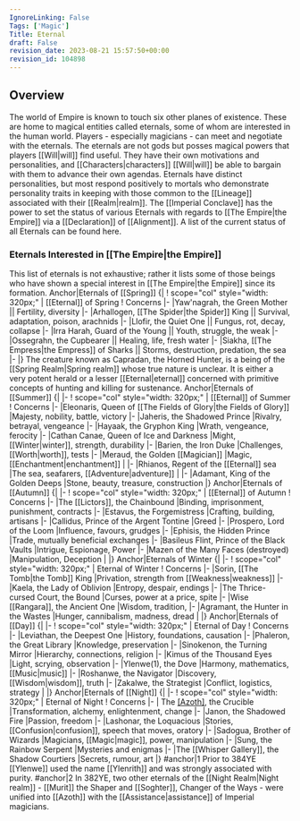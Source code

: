 ```yaml
---
IgnoreLinking: False
Tags: ['Magic']
Title: Eternal
draft: False
revision_date: 2023-08-21 15:57:50+00:00
revision_id: 104898
---
```


## Overview
The world of Empire is known to touch six other planes of existence. These are home to magical entities called eternals, some of whom are interested in the human world. Players - especially magicians - can meet and negotiate with the eternals. The eternals are not gods but posses magical powers that players [[Will|will]] find useful. They have their own motivations and personalities, and [[Characters|characters]] [[Will|will]] be able to bargain with them to advance their own agendas.
Eternals have distinct personalities, but most respond positively to mortals who demonstrate personality traits in keeping with those  common to the [[Lineage]] associated with their [[Realm|realm]].
The [[Imperial Conclave]] has the power to set the status of various Eternals with regards to [[The Empire|the Empire]] via a [[Declaration]] of [[Alignment]]. A list of the current status of all Eternals can be found here.
### Eternals Interested in [[The Empire|the Empire]]
This list of eternals is not exhaustive; rather it lists some of those beings who have shown a special interest in [[The Empire|the Empire]] since its formation.
Anchor|Eternals of [[Spring]]
{|
! scope="col" style="width: 320px;" | [[Eternal]] of Spring
! Concerns
|-
|Yaw'nagrah, the Green Mother || Fertility, diversity
|-
|Arhallogen, [[The Spider|the Spider]] King || Survival, adaptation, poison, arachnids
|-
|Llofir, the Quiet One || Fungus, rot, decay, collapse
|-
|Irra Harah, Guard of the Young || Youth, struggle, the weak
|-
|Ossegrahn, the Cupbearer || Healing, life, fresh water
|-
|Siakha, [[The Empress|the Empress]] of Sharks || Storms, destruction, predation, the sea
|-
|}
The creature known as Capradan, the Horned Hunter, is a being of the [[Spring Realm|Spring realm]] whose true nature is unclear. It is either a very potent herald or a lesser [[Eternal|eternal]] concerned with primitive concepts of hunting and killing for sustenance.
Anchor|Eternals of [[Summer]]
{|
|-
! scope="col" style="width: 320px;" | [[Eternal]] of Summer
! Concerns
|-
|Eleonaris, Queen of [[The Fields of Glory|the Fields of Glory]]
|Majesty, nobility, battle, victory
|-
|Jaheris, the Shadowed Prince
|Rivalry, betrayal, vengeance
|-
|Hayaak, the Gryphon King
|Wrath, vengeance, ferocity
|-
|Cathan Canae, Queen of Ice and Darkness
|Might, [[Winter|winter]], strength, durability
|-
|Barien, the Iron Duke
|Challenges, [[Worth|worth]], tests
|-
|Meraud, the Golden [[Magician]]
|Magic, [[Enchantment|enchantment]]
|
|-
|Rhianos, Regent of the [[Eternal]] sea
|The sea, seafarers, [[Adventure|adventure]]
|
|-
|Adamant, King of the Golden Deeps
|Stone, beauty, treasure, construction
|}
Anchor|Eternals of [[Autumn]]
{|
|-
! scope="col" style="width: 320px;" | [[Eternal]] of Autumn
! Concerns
|-
|The [[Lictors]], the Chainbound
|Binding, imprisonment, punishment, contracts
|-
|Estavus, the Forgemistress
|Crafting, building, artisans
|-
|Callidus, Prince of the Argent Tontine
|Greed
|-
|Prospero, Lord of the Loom
|Influence, favours, grudges
|-
|Ephisis, the Hidden Prince
|Trade, mutually beneficial exchanges
|-
|Basileus Flint, Prince of the Black Vaults
|Intrigue, Espionage, Power
|-
|Mazen of the Many Faces (destroyed)
|Manipulation, Deception
|
|}
Anchor|Eternals of Winter
{|
|-
! scope="col" style="width: 320px;" | Eternal of Winter
! Concerns
|-
|Sorin, [[The Tomb|the Tomb]] King
|Privation, strength from [[Weakness|weakness]]
|-
|Kaela, the Lady of Oblivion
|Entropy, despair, endings
|-
|The Thrice-cursed Court, the Bound
|Curses, power at a price, spite
|-
|Wise [[Rangara]], the Ancient One
|Wisdom, tradition, 
|-
|Agramant, the Hunter in the Wastes
|Hunger, cannibalism, madness, dread
|
|}
Anchor|Eternals of [[Day]]
{|
|-
! scope="col" style="width: 320px;" | Eternal of Day
! Concerns
|-
|Leviathan, the Deepest One
|History, foundations, causation
|-
|Phaleron, the Great Library
|Knowledge, preservation
|-
|Sinokenon, the Turning Mirror
|Hierarchy, connections, religion
|-
|Kimus of the Thousand Eyes
|Light, scrying, observation
|-
|Ylenwe(1), the Dove
|Harmony, mathematics, [[Music|music]]
|-
|Roshanwe, the Navigator
|Discovery, [[Wisdom|wisdom]], truth
|-
|Zakalwe, the Strategist
|Conflict, logistics, strategy
|
|}
Anchor|Eternals of [[Night]]
{|
|-
! scope="col" style="width: 320px;" | Eternal of Night
! Concerns
|-
| The [[Azoth]](2), the Crucible
|Transformation, alchemy, enlightenment, change
|-
|Janon, the Shadowed Fire
|Passion, freedom
|-
|Lashonar, the Loquacious
|Stories, [[Confusion|confusion]], speech that moves, oratory
|-
|Sadogua, Brother of Wizards
|Magicians, [[Magic|magic]], power, manipulation
|-
|Sung, the Rainbow Serpent
|Mysteries and enigmas
|-
|The [[Whisper Gallery]], the Shadow Courtiers
|Secrets, rumour, art
|}
#anchor|1 Prior to 384YE [[Ylenwe]] used the name [[Ylenrith]] and was strongly associated with purity.
#anchor|2 In 382YE, two other eternals of the [[Night Realm|Night realm]] - [[Murit]] the Shaper and [[Soghter]], Changer of the Ways - were unified into [[Azoth]] with the [[Assistance|assistance]] of Imperial magicians.